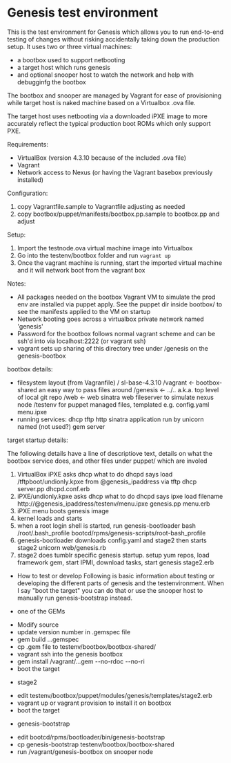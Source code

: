 # Genesis test environment

This is the test environment for Genesis which allows you to run
end-to-end testing of changes without risking accidentally taking down
the production setup. It uses two or three virtual machines:
* a bootbox used to support netbooting
* a target host which runs genesis
* and optional snooper host to watch the network and help with debugginfg the bootbox

The bootbox and snooper are managed by Vagrant for ease of
provisioning while target host is naked machine based on a Virtualbox
.ova file.

The target host uses netbooting via a downloaded iPXE image to more
accurately reflect the typical production boot ROMs which only support
PXE.

Requirements:

* VirtualBox (version 4.3.10 because of the included .ova file)
* Vagrant
* Network access to Nexus (or having the Vagrant basebox previously installed)

Configuration:
1. copy Vagrantfile.sample to Vagrantfile adjusting as needed
2. copy bootbox/puppet/manifests/bootbox.pp.sample to bootbox.pp and adjust

Setup:

1. Import the testnode.ova virtual machine image into Virtualbox 
2. Go into the testenv/bootbox folder and run ```vagrant up```
3. Once the vagrant machine is running, start the imported virtual machine and it will network boot from the vagrant box

Notes:

* All packages needed on the bootbox Vagrant VM to simulate the prod env are installed via puppet apply. See the puppet dir inside bootbox/ to see the manifests applied to the VM on startup
* Network booting goes across a virtualbox private network named 'genesis'
* Password for the bootbox follows normal vagrant scheme and can be ssh'd into via localhost:2222 (or vagrant ssh)
* vagrant sets up sharing of this directory tree under /genesis on the genesis-bootbox

bootbox details:

* filesystem layout (from Vagranfile)
     / sl-base-4.3.10
     /vagrant <- bootbox-shared an easy way to pass files around
     /genesis <- ../.. a.k.a. top level of local git repo
     /web     <- web  sinatra web fileserver to simulate nexus node
     /testenv for puppet managed files, templated e.g. config.yaml menu.ipxe
* running services:
    dhcp
	tftp
	http sinatra application run by unicorn
	named (not used?)
	gem server


target startup details:

The following details have a line of descriptiove text, details on what the bootbox service does, and other files under puppet/ which are involed
1. VirtualBox iPXE asks dhcp what to do
    dhcpd says load /tftpboot/undionly.kpxe from @genesis_ipaddress via tftp
    dhcp server.pp dhcpd.conf.erb
2. iPXE/undionly.kpxe asks dhcp what to do
    dhcpd says ipxe load filename http://@genesis_ipaddress/testenv/menu.ipxe
    genesis.pp menu.erb
3. iPXE menu boots genesis image
4. kernel loads and starts
5. when a root login shell is started, run genesis-bootloader
   bash /root/.bash_profile
   bootcd/rpms/genesis-scripts/root-bash_profile
5. genesis-bootloader downloads config.yaml and stage2 then starts stage2
   unicorn web/genesis.rb
6. stage2 does tumblr specific genesis startup.  setup yum repos, load framework gem, start IPMI, download tasks, start genesis
   stage2.erb

* How to test or develop
Following is basic information about testing or developing the different parts of genesis and the testenvironment.  When I say "boot the target" you can do that or use the snooper host to manually run genesis-bootstrap instead.

* one of the GEMs
 - Modify source
 - update version number in .gemspec file
 - gem build ...gemspec
 - cp .gem file to testenv/bootbox/bootbox-shared/
 - vagrant ssh into the genesis bootbox
 - gem install /vagrant/...gem --no-rdoc --no-ri
 - boot the target

* stage2
 - edit testenv/bootbox/puppet/modules/genesis/templates/stage2.erb
 - vagrant up or vagrant provision to install it on bootbox
 - boot the target

* genesis-bootstrap
 - edit bootcd/rpms/bootloader/bin/genesis-bootstrap
 - cp genesis-bootstrap testenv/bootbox/bootbox-shared
 - run /vagrant/genesis-bootbox on snooper node
